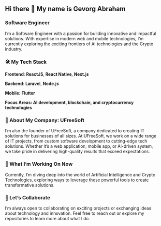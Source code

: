 ## Hi there 👋 My name is Gevorg Abraham

### Software Engineer
I’m a Software Engineer with a passion for building innovative and impactful solutions. With expertise in modern web and mobile technologies, I’m currently exploring the exciting frontiers of AI technologies and the Crypto industry.

### 🛠️ My Tech Stack
**Frontend**: **ReactJS**, **React Native**, **Next.js**

**Backend**: **Laravel**, **Node.js**

**Mobile**: **Flutter**

**Focus Areas: AI development, blockchain, and cryptocurrency technologies**
### 💼 About My Company: UFreeSoft
I’m also the founder of UFreeSoft, a company dedicated to creating IT solutions for businesses of all sizes. At UFreeSoft, we work on a wide range of IT projects, from custom software development to cutting-edge tech solutions. Whether it’s a web application, mobile app, or AI-driven system, we take pride in delivering high-quality results that exceed expectations.

### 🌟 What I’m Working On Now
Currently, I’m diving deep into the world of Artificial Intelligence and Crypto Technologies, exploring ways to leverage these powerful tools to create transformative solutions.

### 🚀 Let’s Collaborate
I’m always open to collaborating on exciting projects or exchanging ideas about technology and innovation. Feel free to reach out or explore my repositories to learn more about what I do.
